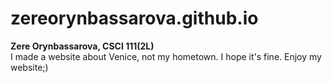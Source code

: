 # zereorynbassarova.github.io
<strong>Zere Orynbassarova, CSCI 111(2L)</strong>
<br>
I made a website about Venice, not my hometown. I hope it's fine. Enjoy my website;)
